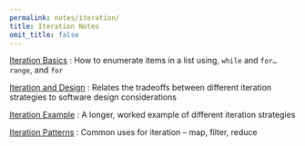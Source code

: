 ```yaml
---
permalink: notes/iteration/
title: Iteration Notes
omit_title: false
---
```


[Iteration Basics](iteration-basics.md)
: How to enumerate items in a list using, `while` and `for…range`, and `for`

[Iteration and Design](iteration-and-design.md)
: Relates the tradeoffs between different iteration strategies to software design considerations

[Iteration Example](iteration-example.md)
: A longer, worked example of different iteration strategies

[Iteration Patterns](iteration-patterns.md)
: Common uses for iteration – map, filter, reduce
